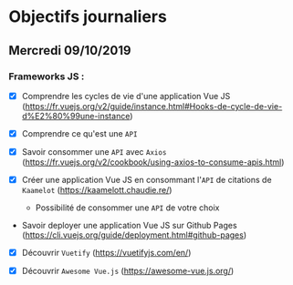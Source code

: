 # Objectifs journaliers

## Mercredi 09/10/2019


### Frameworks JS : 

  * [X] Comprendre les cycles de vie d'une application Vue JS
    (https://fr.vuejs.org/v2/guide/instance.html#Hooks-de-cycle-de-vie-d%E2%80%99une-instance)

  * [X] Comprendre ce qu'est une `API`

  * [X] Savoir consommer une `API` avec `Axios`
    (https://fr.vuejs.org/v2/cookbook/using-axios-to-consume-apis.html)

  * [X] Créer une application Vue JS en consommant l'`API` de citations de `Kaamelot` (https://kaamelott.chaudie.re/)
    * Possibilité de consommer une `API` de votre choix

  * Savoir deployer une application Vue JS sur Github Pages
    (https://cli.vuejs.org/guide/deployment.html#github-pages)

  * [X] Découvrir `Vuetify` (https://vuetifyjs.com/en/)

  * [X] Découvrir `Awesome Vue.js` (https://awesome-vue.js.org/)
